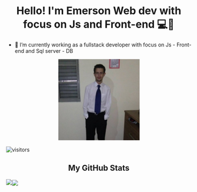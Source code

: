 <h1 align='center'>Hello! I'm Emerson Web dev with focus on Js and Front-end 💻🚀</h1>


- 🔭 I’m currently working as a fullstack developer with focus on Js - Front-end and Sql server - DB


<div align="center">
<img width="221px" height = "221px" src="https://github.com/Emerson00Santos/Emerson00Santos/blob/main/me2.jpg" alt="cover" />
</div>

<p align='center'>

![visitors](https://visitor-badge.glitch.me/badge?page_id=Emerson00Santos.Emerson00Santos)
</p>


<h2 align="center"> My GitHub Stats </h2>
<a href="https://github.com/anuraghazra/github-readme-stats">
<img align="left" src="https://github-readme-stats.vercel.app/api?username=Emerson00Santos&count_private=true&show_icons=true&theme=radical" />
</a>
<a href="https://github.com/anuraghazra/convoychat">
<img align="center" src="https://github-readme-stats.vercel.app/api/top-langs/?username=Emerson00Santos&theme=radical" />
</a>

<!--
**Emerson00Santos/Emerson00Santos** is a ✨ _special_ ✨ repository because its `README.md` (this file) appears on your GitHub profile.

Here are some ideas to get you started:

- 🔭 I’m currently working on ...
- 🌱 I’m currently learning ...
- 👯 I’m looking to collaborate on ...
- 🤔 I’m looking for help with ...
- 💬 Ask me about ...
- 📫 How to reach me: ...
- 😄 Pronouns: ...
- ⚡ Fun fact: ...
-->

